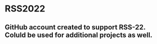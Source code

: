 # RSS2022
## GitHub account created to support RSS-22.  Coluld be used for additional projects as well.
